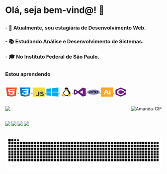 ### <h1>Olá, seja bem-vind@! 👋 </h1>
  
  ##

 
<h3> - 🔭 Atualmente, sou estagiária de Desenvolvimento Web.</h3>
<h3> - 📚 Estudando Análise e Desenvolvimento de Sistemas.</h3>
<h3>- 🎓 No Instituto Federal de São Paulo.</h3>

  ##

<h3><b>Estou aprendendo</b></h3>
   
  <a href="https://github.com/amandoca">
  <div style="display: inline_block"><br>
  <img align="center" alt="Amanda-HTML" height="30" width="40" src="https://github.com/devicons/devicon/blob/master/icons/html5/html5-original.svg">
  <img align="center" alt="Amanda-CSS" height="30" width="40" src="https://github.com/devicons/devicon/blob/master/icons/css3/css3-original.svg">
  <img align="center" alt="Amanda-JS" height="30" width="40" src="https://github.com/devicons/devicon/blob/master/icons/javascript/javascript-original.svg">
  <img align="center" alt="Amanda-Windows" height="30" width="40" src="https://github.com/devicons/devicon/blob/master/icons/windows8/windows8-original.svg">
  <img align="center" alt="Amanda-Linux" height="30" width="40" src="https://github.com/devicons/devicon/blob/master/icons/linux/linux-original.svg">
  <img align="center" alt="Amanda-VSSTUDIO" height="30" width="40" src="https://github.com/devicons/devicon/blob/master/icons/visualstudio/visualstudio-plain.svg">
  <img align="center" alt="Amanda-PHP" height="30" width="40" src="https://github.com/devicons/devicon/blob/master/icons/php/php-original.svg">
  <img align="center" alt="Amanda-ILLUSTRATOR" height="30" width="40" src="https://github.com/devicons/devicon/blob/master/icons/illustrator/illustrator-plain.svg">
  <img align="center" alt="Amanda-CSharp" height="30" width="40" src="https://github.com/devicons/devicon/blob/master/icons/csharp/csharp-plain.svg">

</div>  
  
  ##
  
 <div>
  <a href="https://github.com/amandoca">
  <img height="180em" src="https://github-readme-stats.vercel.app/api?username=amandoca&show_icons=true&theme=midnight-purple&include_all_commits=true&count_private=true"/>
  <img align="right" alt="Amanda-GIF" src="https://s6.gifyu.com/images/anigiff8691487e5444aed.gif">
</div>
   
  ##
 
<div> 
  <a href="https://www.linkedin.com/in/AmandaLopesDeSouza/" target="_blank"><img src="https://img.shields.io/badge/LinkedIn-0077B5?style=for-the-badge&logo=linkedin&logoColor=white" target="_blank"></a>
  <a href="https://open.spotify.com/user/12168494669?si=4a92c1ed983f4374" target="_blank"><img src="https://img.shields.io/badge/Spotify-1ED760?&style=for-the-badge&logo=spotify&logoColor=white" target="_blank"></a>
   <a href="https://www.instagram.com/amandoc4/" target="_blank"><img src="https://img.shields.io/badge/Instagram-E4405F?style=for-the-badge&logo=instagram&logoColor=white" target="_blank"></a> 
  <a href = "mailto:amanda.aparecida1905@hotmail.com"><img src="https://img.shields.io/badge/Microsoft_Outlook-0078D4?style=for-the-badge&logo=microsoft-outlook&logoColor=white" target="_blank"></a>
   
  ##
 
  ![Snake animation](https://github.com/amandoca/amandoca/blob/output/github-contribution-grid-snake.svg)
 
</div>
